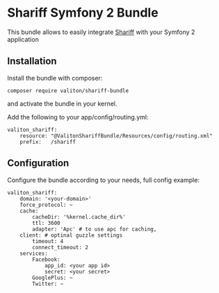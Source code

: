 # Shariff Symfony 2 Bundle

This bundle allows to easily integrate [Shariff](https://github.com/heiseonline/shariff-backend-php) with your Symfony 2 application

Installation
------------

Install the bundle with composer:

```
composer require valiton/shariff-bundle
```

and activate the bundle in your kernel.

Add the following to your app/config/routing.yml:

```
valiton_shariff:
    resource: "@ValitonShariffBundle/Resources/config/routing.xml"
    prefix:   /shariff
```

Configuration
-------------

Configure the bundle according to your needs, full config example:

```
valiton_shariff:
    domain: '<your-domain>' 
    force_protocol: ~
    cache:
        cacheDir: '%kernel.cache_dir%'   
        ttl: 3600
        adapter: 'Apc' # to use apc for caching, 
    client: # optinal guzzle settings
        timeout: 4
        connect_timeout: 2
    services:
        Facebook:
            app_id: <your app id>
            secret: <your secret>
        GooglePlus: ~
        Twitter: ~
```

